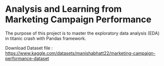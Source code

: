 # Analysis and Learning from Marketing Campaign Performance

The purpose of this project is to master the exploratory data analysis (EDA) in titanic crash with Pandas framework.

Download Dataset file : https://www.kaggle.com/datasets/manishabhatt22/marketing-campaign-performance-dataset

